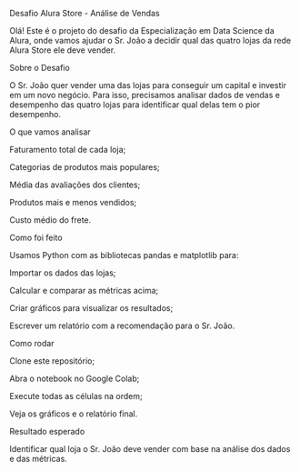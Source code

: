 Desafio Alura Store - Análise de Vendas

Olá! Este é o projeto do desafio da Especialização em Data Science da Alura, onde vamos ajudar o Sr. João a decidir qual das quatro lojas da rede Alura Store ele deve vender.



Sobre o Desafio

O Sr. João quer vender uma das lojas para conseguir um capital e investir em um novo negócio. Para isso, precisamos analisar dados de vendas e desempenho das quatro lojas para identificar qual delas tem o pior desempenho.



O que vamos analisar

Faturamento total de cada loja;



Categorias de produtos mais populares;



Média das avaliações dos clientes;



Produtos mais e menos vendidos;



Custo médio do frete.



Como foi feito

Usamos Python com as bibliotecas pandas e matplotlib para:



Importar os dados das lojas;



Calcular e comparar as métricas acima;



Criar gráficos para visualizar os resultados;



Escrever um relatório com a recomendação para o Sr. João.



Como rodar

Clone este repositório;



Abra o notebook no Google Colab;



Execute todas as células na ordem;



Veja os gráficos e o relatório final.



Resultado esperado

Identificar qual loja o Sr. João deve vender com base na análise dos dados e das métricas.

